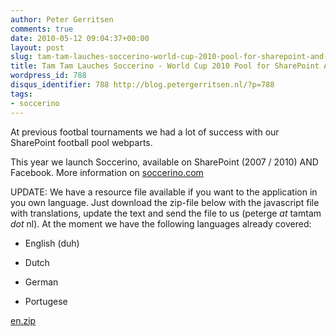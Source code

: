 ```yaml
---
author: Peter Gerritsen
comments: true
date: 2010-05-12 09:04:37+00:00
layout: post
slug: tam-tam-lauches-soccerino-world-cup-2010-pool-for-sharepoint-and-facebook
title: Tam Tam Lauches Soccerino - World Cup 2010 Pool for SharePoint AND Facebook
wordpress_id: 788
disqus_identifier: 788 http://blog.petergerritsen.nl/?p=788
tags:
- soccerino
---
```


At previous footbal tournaments we had a lot of success with our SharePoint football pool webparts.

This year we launch Soccerino, available on SharePoint (2007 / 2010) AND Facebook. More information on [soccerino.com](http://soccerino.com)

UPDATE: 
We have a resource file available if you want to the application in you own language. Just download the zip-file below with the javascript file with translations, update the text and send the file to us (peterge _at_ tamtam _dot_ nl). At the moment we have the following languages already covered:



	
  * English (duh)

	
  * Dutch

	
  * German

	
  * Portugese


[en.zip](/images/old/2010/05/en.zip)

